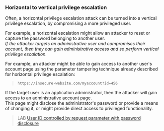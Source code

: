 ### Horizontal to vertical privilege escalation
  
Often, a horizontal privilege escalation attack can be turned into a vertical privilege escalation, by compromising a more privileged user.  
  
For example, a horizontal escalation might allow an attacker to reset or capture the password belonging to another user.  
_If the attacker targets an administrative user and compromises their account, then they can gain administrative access and so perform vertical privilege escalation._  
  
  
For example, an attacker might be able to gain access to another user's account page using the parameter tampering technique already described for horizontal privilege escalation:  
>`https://insecure-website.com/myaccount?id=456`  

If the target user is an application administrator, then the attacker will gain access to an administrative account page.  
This page might disclose the administrator's password or provide a means of changing it, or might provide direct access to privileged functionality.  
  
  
>LAB [User ID controlled by request parameter with password disclosure](https://portswigger.net/web-security/access-control/lab-user-id-controlled-by-request-parameter-with-password-disclosure)